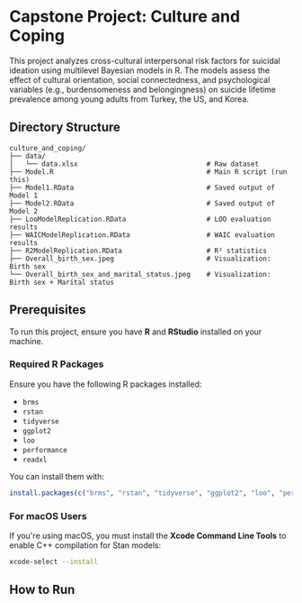 # Capstone Project: Culture and Coping

This project analyzes cross-cultural interpersonal risk factors for suicidal ideation using multilevel Bayesian models in R. The models assess the effect of cultural orientation, social connectedness, and psychological variables (e.g., burdensomeness and belongingness) on suicide lifetime prevalence among young adults from Turkey, the US, and Korea.

## Directory Structure

```
culture_and_coping/
├── data/
│   └── data.xlsx                                # Raw dataset
├── Model.R                                      # Main R script (run this)
├── Model1.RData                                 # Saved output of Model 1
├── Model2.RData                                 # Saved output of Model 2
├── LooModelReplication.RData                    # LOO evaluation results
├── WAICModelReplication.RData                   # WAIC evaluation results
├── R2ModelReplication.RData                     # R² statistics
├── Overall_birth_sex.jpeg                       # Visualization: Birth sex
└── Overall_birth_sex_and_marital_status.jpeg    # Visualization: Birth sex + Marital status
```

## Prerequisites

To run this project, ensure you have **R** and **RStudio** installed on your machine.

### Required R Packages
Ensure you have the following R packages installed:
- `brms`
- `rstan`
- `tidyverse`
- `ggplot2`
- `loo`
- `performance`
- `readxl`

You can install them with:

```r
install.packages(c("brms", "rstan", "tidyverse", "ggplot2", "loo", "performance", "readxl"))
```

### For macOS Users

If you're using macOS, you must install the **Xcode Command Line Tools** to enable C++ compilation for Stan models:

```bash
xcode-select --install
```



## How to Run
